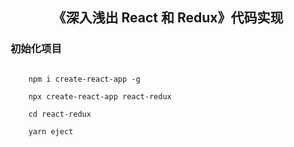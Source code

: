 ## <center>《深入浅出 React 和 Redux》代码实现 </center>      

### 初始化项目
```

    npm i create-react-app -g

    npx create-react-app react-redux

    cd react-redux

    yarn eject

```